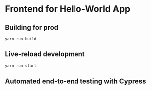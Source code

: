 # Frontend for Hello-World App

## Building for prod
```
yarn run build
```

## Live-reload development

```bash
yarn run start
```

## Automated end-to-end testing with Cypress

